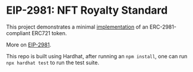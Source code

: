# EIP-2981: NFT Royalty Standard

This project demonstrates a minimal [implementation](https://github.com/JayWelsh/eip-2981-example/blob/main/contracts/ERC2981.sol) of an ERC-2981-compliant ERC721 token.

More on [EIP-2981](https://eips.ethereum.org/EIPS/eip-2981).

This repo is built using Hardhat, after running an `npm install`, one can run `npx hardhat test` to run the test suite.